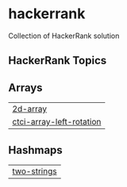 # hackerrank

Collection of HackerRank solution

## HackerRank Topics

## Arrays

|                                                                                                         |
|---------------------------------------------------------------------------------------------------------|
| [2d-array](https://github.com/ymanshur/hackerrank/tree/master/2d-array)                                 |
| [ctci-array-left-rotation](https://github.com/ymanshur/hackerrank/tree/master/ctci-array-left-rotation) |

## Hashmaps

|                                                                               |
|-------------------------------------------------------------------------------|
| [two-strings](https://github.com/ymanshur/hackerrank/tree/master/two-strings) |
